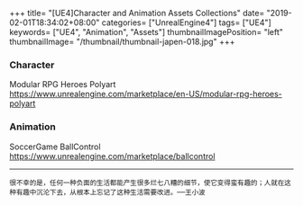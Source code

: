 +++
title= "[UE4]Character and Animation Assets Collections"
date= "2019-02-01T18:34:02+08:00"
categories= ["UnrealEngine4"]
tags= ["UE4"]
keywords= ["UE4", "Animation", "Assets"]
thumbnailImagePosition= "left"
thumbnailImage= "/thumbnail/thumbnail-japen-018.jpg"
+++

### Character
<!--more-->

Modular RPG Heroes Polyart  
https://www.unrealengine.com/marketplace/en-US/modular-rpg-heroes-polyart

### Animation

SoccerGame BallControl  
https://www.unrealengine.com/marketplace/ballcontrol


***
`很不幸的是，任何一种负面的生活都能产生很多烂七八糟的细节，使它变得蛮有趣的；人就在这种有趣中沉沦下去，从根本上忘记了这种生活需要改进。──王小波`

